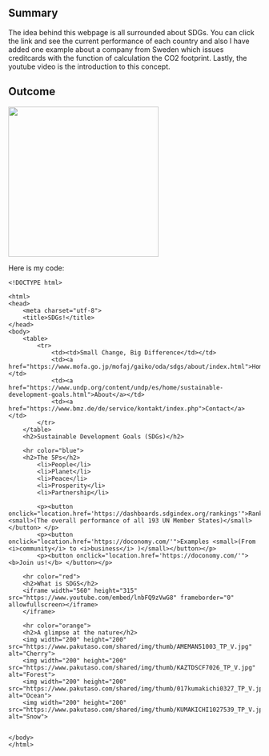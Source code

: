 ## Summary

The idea behind this webpage is all surrounded about SDGs. You can click the link and see the current performance of each country and also I have added one example about a company from Sweden which issues creditcards with the function of calculation the CO2 footprint. Lastly, the youtube video is the introduction to this concept.

## Outcome
<img src="https://upload.wikimedia.org/wikipedia/commons/5/5e/Sleeping_cat_on_her_back.jpg" width="300">

Here is my code:
```
<!DOCTYPE html>

<html>
<head>
    <meta charset="utf-8">
    <title>SDGs!</title>
</head>
<body>
    <table>
        <tr>
            <td><td>Small Change, Big Difference</td></td>
            <td><a href="https://www.mofa.go.jp/mofaj/gaiko/oda/sdgs/about/index.html">Home</a></td>
            <td><a href="https://www.undp.org/content/undp/es/home/sustainable-development-goals.html">About</a></td>
            <td><a href="https://www.bmz.de/de/service/kontakt/index.php">Contact</a></td>
        </tr>
    </table>
    <h2>Sustainable Development Goals (SDGs)</h2>

    <hr color="blue">
    <h2>The 5Ps</h2>
        <li>People</li>
        <li>Planet</li>
        <li>Peace</li>
        <li>Prosperity</li>
        <li>Partnership</li>                    

        <p><button onclick="location.href='https://dashboards.sdgindex.org/rankings'">Ranking <small>(The overall performance of all 193 UN Member States)</small></button> </p>
        <p><button onclick="location.href='https://doconomy.com/'">Examples <small>(From <i>community</i> to <i>business</i> )</small></button></p>
        <p><button onclick="location.href='https://doconomy.com/'"><b>Join us!</b> </button></p> 

    <hr color="red">
    <h2>What is SDGS</h2>
    <iframe width="560" height="315" src="https://www.youtube.com/embed/lnbFQ9zVwG8" frameborder="0" allowfullscreen></iframe>
    </iframe>    
    
    <hr color="orange">
    <h2>A glimpse at the nature</h2>
    <img width="200" height="200" src="https://www.pakutaso.com/shared/img/thumb/AMEMAN51003_TP_V.jpg" alt="Cherry">
    <img width="200" height="200" src="https://www.pakutaso.com/shared/img/thumb/KAZTDSCF7026_TP_V.jpg" alt="Forest">
    <img width="200" height="200" src="https://www.pakutaso.com/shared/img/thumb/017kumakichi0327_TP_V.jpg" alt="Ocean">
    <img width="200" height="200" src="https://www.pakutaso.com/shared/img/thumb/KUMAKICHI1027539_TP_V.jpg" alt="Snow">
    

</body>
</html>
```

